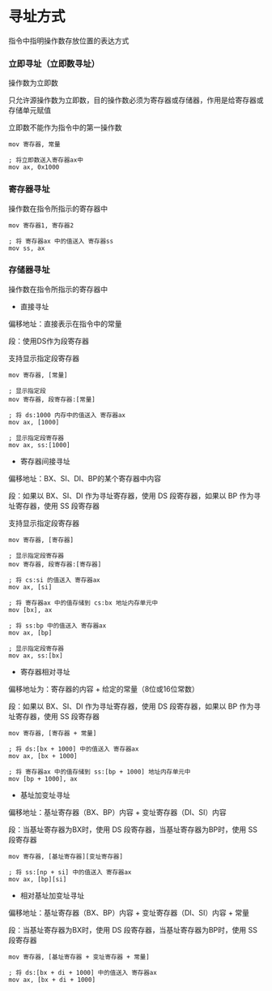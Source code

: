 # 寻址方式



指令中指明操作数存放位置的表达方式



### 立即寻址（立即数寻址）

操作数为立即数

只允许源操作数为立即数，目的操作数必须为寄存器或存储器，作用是给寄存器或存储单元赋值

立即数不能作为指令中的第一操作数

```assembly
mov 寄存器, 常量
```

```assembly
; 将立即数送入寄存器ax中
mov ax, 0x1000
```



### 寄存器寻址

操作数在指令所指示的寄存器中

```ass
mov 寄存器1, 寄存器2
```

```assembly
; 将 寄存器ax 中的值送入 寄存器ss
mov ss, ax
```



### 存储器寻址

操作数在指令所指示的寄存器中



* 直接寻址

偏移地址：直接表示在指令中的常量

段：使用DS作为段寄存器

支持显示指定段寄存器

```assembly
mov 寄存器, [常量]

; 显示指定段
mov 寄存器, 段寄存器:[常量]
```

```assembly
; 将 ds:1000 内存中的值送入 寄存器ax
mov ax, [1000]

; 显示指定段寄存器
mov ax, ss:[1000]
```



* 寄存器间接寻址

偏移地址：BX、SI、DI、BP的某个寄存器中内容

段：如果以 BX、SI、DI 作为寻址寄存器，使用 DS 段寄存器，如果以 BP 作为寻址寄存器，使用 SS 段寄存器

支持显示指定段寄存器

```assembly
mov 寄存器, [寄存器]

; 显示指定段寄存器
mov 寄存器, 段寄存器:[寄存器]
```

```assembly
; 将 cs:si 的值送入 寄存器ax
mov ax, [si]

; 将 寄存器ax 中的值存储到 cs:bx 地址内存单元中
mov [bx], ax

; 将 ss:bp 中的值送入 寄存器ax
mov ax, [bp]

; 显示指定段寄存器
mov ax, ss:[bx]
```



* 寄存器相对寻址

偏移地址为：寄存器的内容 + 给定的常量（8位或16位常数）

段：如果以 BX、SI、DI 作为寻址寄存器，使用 DS 段寄存器，如果以 BP 作为寻址寄存器，使用 SS 段寄存器

```assembly
mov 寄存器, [寄存器 + 常量]
```

```assembly
; 将 ds:[bx + 1000] 中的值送入 寄存器ax
mov ax, [bx + 1000]

; 将 寄存器ax 中的值存储到 ss:[bp + 1000] 地址内存单元中 
mov [bp + 1000], ax
```



* 基址加变址寻址

偏移地址：基址寄存器（BX、BP）内容 + 变址寄存器（DI、SI）内容

段：当基址寄存器为BX时，使用 DS 段寄存器，当基址寄存器为BP时，使用 SS 段寄存器

```assembly
mov 寄存器, [基址寄存器][变址寄存器]
```

```assembly
; 将 ss:[np + si] 中的值送入 寄存器ax
mov ax, [bp][si]
```



* 相对基址加变址寻址

偏移地址：基址寄存器（BX、BP）内容 + 变址寄存器（DI、SI）内容 + 常量

段：当基址寄存器为BX时，使用 DS 段寄存器，当基址寄存器为BP时，使用 SS 段寄存器

```assembly
mov 寄存器, [基址寄存器 + 变址寄存器 + 常量]
```

```assembly
; 将 ds:[bx + di + 1000] 中的值送入 寄存器ax
mov ax, [bx + di + 1000]
```

